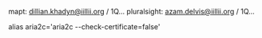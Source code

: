 mapt: dillian.khadyn@iillii.org / 1Q...
pluralsight: azam.delvis@iillii.org / 1Q...

alias aria2c='aria2c --check-certificate=false'
